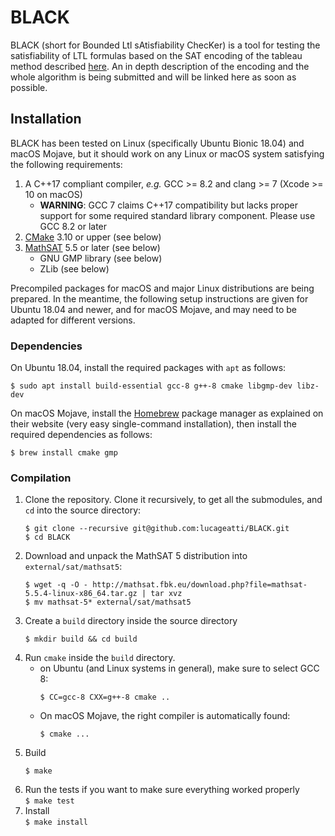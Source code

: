 # BLACK

BLACK (short for Bounded Ltl sAtisfiability ChecKer) is a tool for testing the
satisfiability of LTL formulas based on the SAT encoding of the tableau method
described [here][Reynolds]. An in depth description of the encoding and the
whole algorithm is being submitted and will be linked here as soon as possible.

## Installation

BLACK has been tested on Linux (specifically Ubuntu Bionic 18.04) and macOS
Mojave, but it should work on any Linux or macOS system satisfying the following
requirements:
1. A C++17 compliant compiler, *e.g.* GCC >= 8.2 and clang >= 7
    (Xcode >= 10 on macOS)
   * **WARNING**: GCC 7 claims C++17 compatibility but lacks proper support for
   some required standard library component. Please use GCC 8.2 or later
2. [CMake][CMake] 3.10 or upper (see below)
3. [MathSAT][MathSAT] 5.5 or later (see below)
   * GNU GMP library (see below)
   * ZLib (see below)

Precompiled packages for macOS and major Linux distributions are being prepared.
In the meantime, the following setup instructions are given for Ubuntu 18.04 and
newer, and for macOS Mojave, and may need to be adapted for different versions.

### Dependencies

On Ubuntu 18.04, install the required packages with `apt` as follows:

```
$ sudo apt install build-essential gcc-8 g++-8 cmake libgmp-dev libz-dev
```

On macOS Mojave, install the [Homebrew] package manager as explained on their
website (very easy single-command installation), then install the required
dependencies as follows:

```
$ brew install cmake gmp
```

### Compilation
1. Clone the repository. Clone it recursively, to get all the submodules, and
   `cd` into the source directory:
   ```
   $ git clone --recursive git@github.com:lucageatti/BLACK.git
   $ cd BLACK
   ```
2. Download and unpack the MathSAT 5 distribution into
   `external/sat/mathsat5`:   
   ```
   $ wget -q -O - http://mathsat.fbk.eu/download.php?file=mathsat-5.5.4-linux-x86_64.tar.gz | tar xvz
   $ mv mathsat-5* external/sat/mathsat5
   ```
1. Create a `build` directory inside the source directory  
   ```
   $ mkdir build && cd build
   ```
2. Run `cmake` inside the `build` directory.
   * on Ubuntu (and Linux systems in general), make sure to select GCC 8:  
      ```
      $ CC=gcc-8 CXX=g++-8 cmake ..
      ```
   * On macOS Mojave, the right compiler is automatically found:  
      ```
      $ cmake ...
      ```
3. Build
   ```
   $ make
   ```
4. Run the tests if you want to make sure everything worked properly  
   `$ make test`
5. Install  
   `$ make install`

[Reynolds]: https://arxiv.org/abs/1609.04102
[CMake]: https://cmake.org
[MathSAT]: http://mathsat.fbk.eu
[Homebrew]: https://brew.sh
